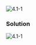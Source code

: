 ![4.1-1](https://github.com/cpp-rakesh/IntroductionToAlgorithmsCLRS/blob/master/Chapter_4_Divide_And_Conquer/4.1_The_Maximum_SubArray_Problem/Exercises/4.1-1/repo/4.1-1_problem.png)

### Solution
![4.1-1](https://github.com/cpp-rakesh/IntroductionToAlgorithmsCLRS/blob/master/Chapter_4_Divide_And_Conquer/4.1_The_Maximum_SubArray_Problem/Exercises/4.1-1/repo/4.1-1_solution.png)



